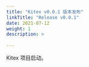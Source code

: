 ```yaml
---
title: "Kitex v0.0.1 版本发布"
linkTitle: "Release v0.0.1"
date: 2021-07-12
weight: 1
description: >
  
---
```


Kitex 项目启动。